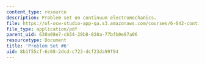 ```yaml
---
content_type: resource
description: Problem set on continuum electromechanics.
file: https://ol-ocw-studio-app-qa.s3.amazonaws.com/courses/6-642-continuum-electromechanics-fall-2008/8b1f55cf6c082dcdc723dcf23da99f94_pset6.pdf
file_type: application/pdf
parent_uid: 630a08e7-cb54-29b8-820a-77bfb0e97a06
resourcetype: Document
title: 'Problem Set #6'
uid: 8b1f55cf-6c08-2dcd-c723-dcf23da99f94
---
```

